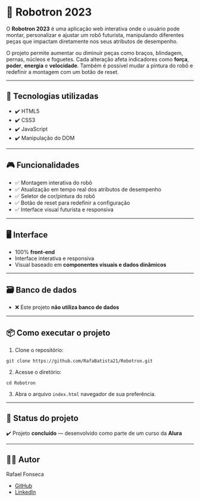 # 🤖 Robotron 2023

O **Robotron 2023** é uma aplicação web interativa onde o usuário pode montar, personalizar e ajustar um robô futurista, manipulando diferentes peças que impactam diretamente nos seus atributos de desempenho.

O projeto permite aumentar ou diminuir peças como braços, blindagem, pernas, núcleos e foguetes. Cada alteração afeta indicadores como **força**, **poder**, **energia** e **velocidade**. Também é possível mudar a pintura do robô e redefinir a montagem com um botão de reset.

---

## 🚀 Tecnologias utilizadas

- ✔️ HTML5  
- ✔️ CSS3  
- ✔️ JavaScript  
- ✔️ Manipulação do DOM

---

## 🎮 Funcionalidades

- ✅ Montagem interativa do robô  
- ✅ Atualização em tempo real dos atributos de desempenho  
- ✅ Seletor de cor/pintura do robô  
- ✅ Botão de reset para redefinir a configuração  
- ✅ Interface visual futurista e responsiva

---

## 🖥️ Interface

- 100% **front-end**
- Interface interativa e responsiva
- Visual baseado em **componentes visuais e dados dinâmicos**

---

## 🗃️ Banco de dados

- ❌ Este projeto **não utiliza banco de dados**

---

## 📦 Como executar o projeto

1. Clone o repositório:

```
git clone https://github.com/RafaBatista21/Robotron.git
```

2. Acesse o diretório:

```
cd Robotron
```

3. Abra o arquivo `index.html` navegador de sua preferência.

---

## 🏁 Status do projeto

✔️ Projeto **concluído** — desenvolvido como parte de um curso da **Alura**

---

## 👨‍💻 Autor

Rafael Fonseca  
- [GitHub](https://github.com/RafaBatista21)  
- [LinkedIn](https://www.linkedin.com/in/rafael-batista-dev21/)
